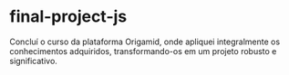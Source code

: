 # final-project-js
Concluí o curso da plataforma Origamid, onde apliquei integralmente os conhecimentos adquiridos, transformando-os em um projeto robusto e significativo.
